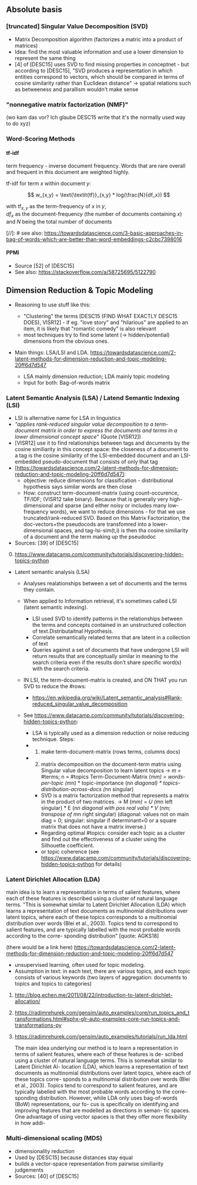 ## Absolute basis

### [truncated] Singular Value Decomposition (SVD)
* Matrix Decomposition algorithm (factorizes a matric into a product of matrices)
* Idea: find the most valuable information and use a lower dimension to represent the same thing
* [4] of [DESC15] uses SVD to find missing properties in conceptnet - but according to [DESC15], "SVD produces a representation in which entities correspond to vectors, which should be compared in terms of cosine similarity rather than Euclidean distance" -> spatial relations such as betweeness and parallism wouldn't make sense

### "nonnegative matrix factorization (NMF)"

(wo kam das vor? Ich glaube DESC15 write that it's the normally used way to do xyz)

### Word-Scoring Methods

#### tf-idf

term frequency - inverse document frequency. Words that are rare overall and frequent in this document are weighted highly.

tf-idf for term $x$ within document $y$:

$$ w_{x,y} = \text{\textit{tf}}_{x,y} * log(\frac{N}{df_x}) $$

with $\text{tf}_{x,y}$ as the term-frequency of $x$ in $y$, \
$df_x$ as the document-frequency (the number of documents containing $x$) \
and $N$ being the total number of documents

[//]: # see also: https://towardsdatascience.com/3-basic-approaches-in-bag-of-words-which-are-better-than-word-embeddings-c2cbc7398016

#### PPMI

* Source [52] of [DESC15]
* See also: https://stackoverflow.com/a/58725695/5122790

## Dimension Reduction & Topic Modeling 

* Reasoning to use stuff like this: 
    * "Clustering" the terms [DESC15 (FIND WHAT EXACTLY DESC15 DOES), VISR12] - if eg. "love story" and "hilarious" are applied to an item, it is likely that "romantic comedy" is also relevant
    * most techniques try to find some latent (-> hidden/potential) dimensions from the obvious ones.

* Main things: LSA/LSI and LDA. https://towardsdatascience.com/2-latent-methods-for-dimension-reduction-and-topic-modeling-20ff6d7d547
    * LSA mainly dimension reduction;  LDA mainly topic modeling 
    * Input for both: Bag-of-words matrix


### Latent Semantic Analysis (LSA) / Latend Semantic Indexing (LSI)

* LSI is alternative name for LSA in linguistics
* *"applies rank-reduced singular value decomposition to a term-document matrix in order to express the documents and terms in a lower dimensional concept space*" (Quote [VISR12])
* [VISR12] use it to find relationships between tags and documents by the cosine similiarity in this concept space: the closeness of a document to a tag is the cosine similarity of the LSI-embedded document and an LSI-embedded pseudo-document that consists of only that tag
* [https://towardsdatascience.com/2-latent-methods-for-dimension-reduction-and-topic-modeling-20ff6d7d547]: 
    * objective: reduce dimensions for classification - distributional hypothesis says similar words are then close
    * How: construct term-document-matrix (using count-occurence, TF/IDF; (VISR12 take binary). Because that is generally very high-dimensional and sparse (and either noisy or includes many low-frequency words), we want to reduce dimensions - for that we use truncated/rank-reduced SVD. Based on this Matrix Factorization, the doc-vectors+the pseudocods are transfomred into a lower-dimensional spaces, and tag-lsi-sim(t,i) is then tha cosine similiarity of a document and the term making up the pseudodoc
* Sources: [39] of [DESC15]

0) https://www.datacamp.com/community/tutorials/discovering-hidden-topics-python
* Latent semantic analysis (LSA)
    * Analyses realationships between a set of documents and the terms they contain.
    * When applied to Information retrieval, it's sometimes called LSI (latent semantic indexing).	
        * LSI used SVD to identify patterns in the relationships between the terms and concepts contained in an unstructured collection of text.Distributaitnal Hypothesis.
        * Correlate semantically related terms that are latent in a collection of text
        * Queries against a set of documents that have undergone LSI will return results that are conceptually similar in meaning to the search criteria even if the results don’t share specific word(s) with the search criteria. 
    * IN LSI, the term-dcoument-matrix is created, and ON THAT you run SVD to reduce the #rows:
        * https://en.wikipedia.org/wiki/Latent_semantic_analysis#Rank-reduced_singular_value_decomposition

    * See https://www.datacamp.com/community/tutorials/discovering-hidden-topics-python: 
        * LSA is typically used as a dimension reduction or noise reducing technique.
        Steps:
        * 1) make term-document-matrix (rows terms, columns docs)
        * 2) matrix decomposition on the document-term matrix using Singular value decomposition to learn latent topics
                -> m = #terms; n = #topics
                Term-Document-Matrix (m*m) = words-per-topic (m*n) * topic-importance (n*n diagonal) * topics-distribution-across-docs (n*n singular)
            * SVD is a matrix factorization method that represents a matrix in the product of two matrices.
                -> M (m*m) = U (m*n left singular) * E (n*n diagonal with pos real vals) * V* (n*m; transpose of m*n right singular)
                    (diagonal: values not on main diag = 0; singular: singular if determinant=0 or a square matrix that does not have a matrix inverse.)
            * Regarding optimal #topics: consider each topic as a cluster and find out the effectiveness of a cluster using the Silhouette coefficient.
            * or topic coherence (see https://www.datacamp.com/community/tutorials/discovering-hidden-topics-python for details)


### Latent Dirichlet Allocation (LDA)

main idea is to learn a representation in terms of salient features, where each of these features is described using a cluster of natural language terms. "This is somewhat similar to Latent Dirichlet Allocation (LDA) which learns a representation of text documents as multinomial distributions over latent topics, where each of these topics corresponds to a multinomial distribution over words (Blei et al., 2003). Topics tend to correspond to salient features, and are typically labelled with the most probable words according to the corre- sponding distribution" [quote: AGKS18]

(there would be a link here) https://towardsdatascience.com/2-latent-methods-for-dimension-reduction-and-topic-modeling-20ff6d7d547
* unsupervised learning, often used for topic modeling.
* Assumption in text: in each text, there are various topics, and each topic consists of various keywords (two layers of aggregation: documents to topics and topics to categories)

1) http://blog.echen.me/2011/08/22/introduction-to-latent-dirichlet-allocation/
2) https://radimrehurek.com/gensim/auto_examples/core/run_topics_and_transformations.html#sphx-glr-auto-examples-core-run-topics-and-transformations-py
3) https://radimrehurek.com/gensim/auto_examples/tutorials/run_lda.html

	The main idea underlying our method is to learn a representation in terms of salient features, where each of these features is de- scribed using a cluster of natural language terms. This is somewhat similar to Latent Dirichlet Al- location (LDA), which learns a representation of text documents as multinomial distributions over latent topics, where each of these topics corre- sponds to a multinomial distribution over words (Blei et al., 2003). Topics tend to correspond to salient features, and are typically labelled with the most probable words according to the corre- sponding distribution. However, while LDA only uses bag-of-words (BoW) representations, our fo- cus is specifically on identifying and improving features that are modelled as directions in seman- tic spaces. One advantage of using vector spaces is that they offer more flexibility in how addi-

### Multi-dimensional scaling (MDS)
* dimensionality reduction
* Used by [DESC15] because distances stay equal
* builds a vector-space representation from pairwise similiarity judgements
* Sources: [40] of [DESC15]